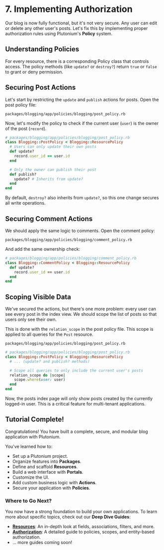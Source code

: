 # 7. Implementing Authorization

Our blog is now fully functional, but it's not very secure. Any user can edit or delete any other user's posts. Let's fix this by implementing proper authorization rules using Plutonium's **Policy** system.

## Understanding Policies

For every resource, there is a corresponding Policy class that controls access. The policy methods (like `update?` or `destroy?`) return `true` or `false` to grant or deny permission.

## Securing Post Actions

Let's start by restricting the `update` and `publish` actions for posts. Open the post policy file:

`packages/blogging/app/policies/blogging/post_policy.rb`

Now, let's modify the policy to check if the current user (`user`) is the owner of the post (`record`).

```ruby
# packages/blogging/app/policies/blogging/post_policy.rb
class Blogging::PostPolicy < Blogging::ResourcePolicy
  # Users can only update their own posts
  def update?
    record.user_id == user.id
  end

  # Only the owner can publish their post
  def publish?
    update? # Inherits from update?
  end
end
```
By default, `destroy?` also inherits from `update?`, so this one change secures all write operations.

## Securing Comment Actions

We should apply the same logic to comments. Open the comment policy:

`packages/blogging/app/policies/blogging/comment_policy.rb`

And add the same ownership check:

```ruby
# packages/blogging/app/policies/blogging/comment_policy.rb
class Blogging::CommentPolicy < Blogging::ResourcePolicy
  def update?
    record.user_id == user.id
  end
end
```

## Scoping Visible Data

We've secured the actions, but there's one more problem: every user can see every post in the index view. We should scope the list of posts so that users only see their own.

This is done with the `relation_scope` in the post policy file. This scope is applied to all queries for the `Post` resource.

`packages/blogging/app/policies/blogging/post_policy.rb`

```ruby
# packages/blogging/app/policies/blogging/post_policy.rb
class Blogging::PostPolicy < Blogging::ResourcePolicy
  # ... (update? and publish? methods)

  # Scope all queries to only include the current user's posts
  relation_scope do |scope|
    scope.where(user: user)
  end
end
```
Now, the posts index page will only show posts created by the currently logged-in user. This is a critical feature for multi-tenant applications.

## Tutorial Complete!

Congratulations! You have built a complete, secure, and modular blog application with Plutonium.

You've learned how to:
- Set up a Plutonium project.
- Organize features into **Packages**.
- Define and scaffold **Resources**.
- Build a web interface with **Portals**.
- Customize the UI.
- Add custom business logic with **Actions**.
- Secure your application with **Policies**.

### Where to Go Next?

You now have a strong foundation to build your own applications. To learn more about specific topics, check out our **Deep Dive Guides**:

- **[Resources](./../deep-dive/resources.md)**: An in-depth look at fields, associations, filters, and more.
- **[Authorization](./../deep-dive/authorization.md)**: A detailed guide to policies, scopes, and entity-based authorization.
- ... more guides coming soon!
